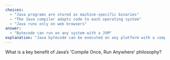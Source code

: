 ```yaml
---
choices:
  - "Java programs are stored as machine-specific binaries"
  - "The Java compiler adapts code to each operating system"
  - "Java runs only on web browsers"
answer:
  - "Bytecode can run on any system with a JVM"
explanation: "Java bytecode can be executed on any platform with a compatible JVM, providing true cross-platform portability."
---
```


What is a key benefit of Java’s 'Compile Once, Run Anywhere' philosophy?
